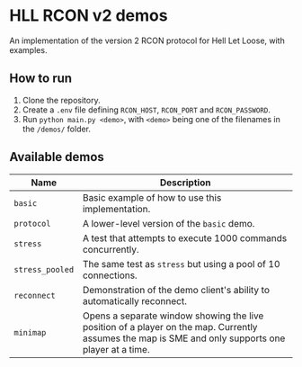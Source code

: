 # HLL RCON v2 demos

An implementation of the version 2 RCON protocol for Hell Let Loose, with examples.

## How to run

1. Clone the repository.
2. Create a `.env` file defining `RCON_HOST`, `RCON_PORT` and `RCON_PASSWORD`.
3. Run `python main.py <demo>`, with `<demo>` being one of the filenames in the `/demos/` folder.

## Available demos

| Name | Description |
|-|-|
| `basic` | Basic example of how to use this implementation.
| `protocol` | A lower-level version of the `basic` demo.
| `stress` | A test that attempts to execute 1000 commands concurrently.
| `stress_pooled` | The same test as `stress` but using a pool of 10 connections.
| `reconnect` | Demonstration of the demo client's ability to automatically reconnect.
| `minimap` | Opens a separate window showing the live position of a player on the map. Currently assumes the map is SME and only supports one player at a time.
